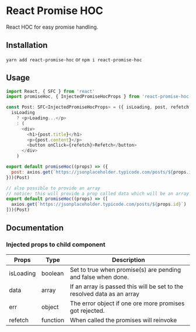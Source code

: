 # React Promise HOC
React HOC for easy promise handling.

## Installation
`yarn add react-promise-hoc` or `npm i react-promise-hoc`

## Usage
```javascript
import React, { SFC } from 'react'
import promiseHoc, { InjectedPromiseHocProps } from 'react-promise-hoc'

const Post: SFC<InjectedPromiseHocProps> = ({ isLoading, post, refetch }) =>
  isLoading
    ? <p>Loading...</p>
    : (
      <div>
        <h1>{post.title}</h1>
        <p>{post.content}</p>
        <button onClick={refetch}>Refetch</button>
      </div>
    )

export default promiseHoc((props) => ({
  post: axios.get(`https://jsonplaceholder.typicode.com/posts/${props.id}`)
}))(Post)

// also possible to provide an array
// notice: this will provide a prop called data which will be an array of the resolved data
export default promiseHoc((props) => ([
  axios.get(`https://jsonplaceholder.typicode.com/posts/${props.id}`)
]))(Post)
```

## Documentation
### Injected props to child component
| Props     | Type     | Description                                                             |
|-----------|----------|-------------------------------------------------------------------------|
| isLoading | boolean  | Set to true when promise(s) are pending and false when done.            |
| data      | array    | If an array is passed this will be set to the resolved data as an array |
| err       | object   | The error object if one ore more promises got rejected.                 |
| refetch   | function | When called the promises will reinvoke                                  |